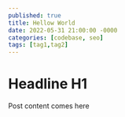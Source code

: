 ```yaml
---
published: true
title: Hellow World
date: 2022-05-31 21:00:00 -0000
categories: [codebase, seo]
tags: [tag1,tag2]
---
```


# Headline H1

Post content comes here